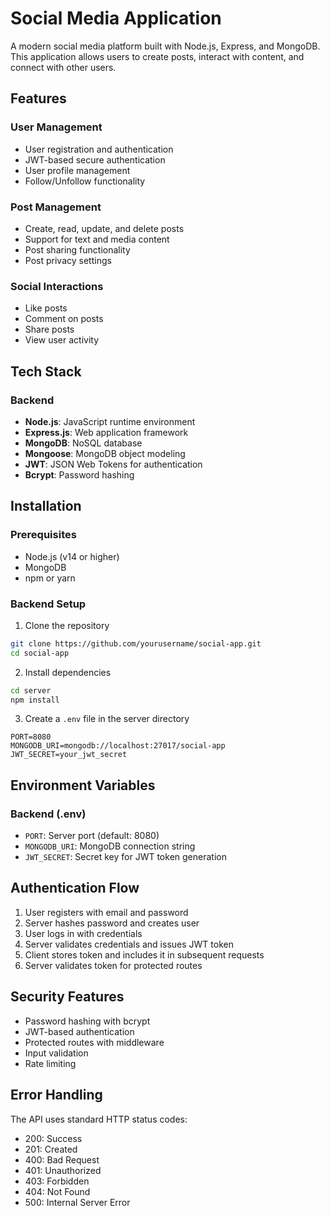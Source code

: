 # Social Media Application

A modern social media platform built with Node.js, Express, and MongoDB. This application allows users to create posts, interact with content, and connect with other users.

## Features

### User Management

-  User registration and authentication
-  JWT-based secure authentication
-  User profile management
-  Follow/Unfollow functionality

### Post Management

-  Create, read, update, and delete posts
-  Support for text and media content
-  Post sharing functionality
-  Post privacy settings

### Social Interactions

-  Like posts
-  Comment on posts
-  Share posts
-  View user activity

## Tech Stack

### Backend

-  **Node.js**: JavaScript runtime environment
-  **Express.js**: Web application framework
-  **MongoDB**: NoSQL database
-  **Mongoose**: MongoDB object modeling
-  **JWT**: JSON Web Tokens for authentication
-  **Bcrypt**: Password hashing

## Installation

### Prerequisites

-  Node.js (v14 or higher)
-  MongoDB
-  npm or yarn

### Backend Setup

1. Clone the repository

```bash
git clone https://github.com/yourusername/social-app.git
cd social-app
```

2. Install dependencies

```bash
cd server
npm install
```

3. Create a `.env` file in the server directory

```env
PORT=8080
MONGODB_URI=mongodb://localhost:27017/social-app
JWT_SECRET=your_jwt_secret
```

## Environment Variables

### Backend (.env)

-  `PORT`: Server port (default: 8080)
-  `MONGODB_URI`: MongoDB connection string
-  `JWT_SECRET`: Secret key for JWT token generation

## Authentication Flow

1. User registers with email and password
2. Server hashes password and creates user
3. User logs in with credentials
4. Server validates credentials and issues JWT token
5. Client stores token and includes it in subsequent requests
6. Server validates token for protected routes

## Security Features

-  Password hashing with bcrypt
-  JWT-based authentication
-  Protected routes with middleware
-  Input validation
-  Rate limiting

## Error Handling

The API uses standard HTTP status codes:

-  200: Success
-  201: Created
-  400: Bad Request
-  401: Unauthorized
-  403: Forbidden
-  404: Not Found
-  500: Internal Server Error
